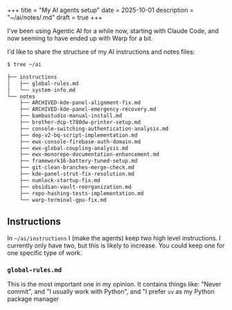 +++
title = "My AI agents setup"
date = 2025-10-01
description = "~/ai/notes/<something>.md"
draft = true
+++

I've been using Agentic AI for a while now, starting with Claude Code, and now seeming to have ended up with Warp for a bit.

I'd like to share the structure of my AI instructions and notes files:

```bash
$ tree ~/ai

├── instructions
│   ├── global-rules.md
│   └── system-info.md
└── notes
    ├── ARCHIVED-kde-panel-alignment-fix.md
    ├── ARCHIVED-kde-panel-emergency-recovery.md
    ├── bambustudio-manual-install.md
    ├── brother-dcp-t780dw-printer-setup.md
    ├── console-switching-authentication-analysis.md
    ├── dep-v2-bq-script-implementation.md
    ├── ewx-console-firebase-auth-domain.md
    ├── ewx-global-coupling-analysis.md
    ├── ewx-monorepo-documentation-enhancement.md
    ├── framework16-battery-tuned-setup.md
    ├── git-clean-branches-merge-check.md
    ├── kde-panel-strut-fix-resolution.md
    ├── numlock-startup-fix.md
    ├── obsidian-vault-reorganization.md
    ├── repo-hashing-tests-implementation.md
    └── warp-terminal-gpu-fix.md

```

## Instructions

In `~/ai/instructions` I (make the agents) keep two high level instructions. I currently only have two, but this is likely to increase. You could keep one for one specific type of work.

### `global-rules.md`

This is the most important one in my opinion. It contains things like: "Never commit", and "I usually work with Python", and "I prefer `uv` as my Python package manager
